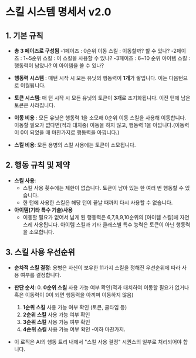 # 스킬 시스템 명세서 v2.0

## 1. 기본 규칙

- **총 3 페이즈로 구성됨**
-1페이즈 : 0순위 이동 스킬 : 이동할까? 할 수 있나?
-2페이즈 : 1~5순위 스킬 : 이 스킬을 사용할 수 있나?
-3페이즈 : 6~10 순위 아이템 스킬 : 행동력이 남았나? 이 아이템을 쓸 수 있나?  

- **행동력 시스템** : 매턴 시작 시 모든 유닛의 행동력이 **1개**가 쌓입니다. 이는 다음턴으로 이월됩니다.
- **토큰 시스템**: 매 턴 시작 시 모든 유닛의 토큰이 **3개**로 초기화됩니다. 이전 턴에 남은 토큰은 사라집니다.
- **이동 비용** : 모든 유닛은 행동력 1을 소모해 0순위 이동 스킬을 사용해 이동합니다. 이동할 필요가 없다면(적과 대치중) 이동을 하지 않고, 행동력 1을 아낍니다.(이동력이 0이 되었을 때 마찬가지로 행동력을 아낍니다.)
- **스킬 비용**: 모든 용병의 스킬 사용에는 토큰이 소모됩니다.

## 2. 행동 규칙 및 제약

- **스킬 사용**:
    - 스킬 사용 횟수에는 제한이 없습니다. 토큰이 남아 있는 한 여러 번 행동할 수 있습니다.
    - 한 턴에 사용한 스킬은 해당 턴이 끝날 때까지 다시 사용할 수 없습니다.
- **아이템(기타 특수 기술)사용**
    - 이동할 필요가 없어서 남게 된 행동력은 6,7,8,9,10순위의 [아이템 스킬]에 자연스레 사용됩니다. 아이템 스킬과 기타 클래스별 특수 능력은 토큰이 아닌 행동력을 소모합니다.

## 3. 스킬 사용 우선순위

- **순차적 스킬 결정**: 용병은 자신이 보유한 11가지 스킬을 정해진 우선순위에 따라 사용 여부를 결정합니다.
- **판단 순서**:
    0. **0순위 스킬** 사용 가능 여부 확인(적과 대치하여 이동할 필요가 없거나 혹은 이동력이 0이 되면 행동력을 아끼며 이동하지 않음)
    1.  **1순위 스킬** 사용 가능 여부 확인 (토큰, 쿨타임 등)
    2.  **2순위 스킬** 사용 가능 여부 확인
    3.  **3순위 스킬** 사용 가능 여부 확인
    4.  **4순위 스킬** 사용 가능 여부 확인
-이하 마찬가지.

- 이 로직은 AI의 행동 트리 내에서 "스킬 사용 결정" 시퀀스의 일부로 처리되어야 합니다.
